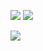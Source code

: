![](https://hit.yhype.me/github/profile?user_id=4990252)
![](https://komarev.com/ghpvc/?username=mconcas)

![](https://github-readme-stats.vercel.app/api?username=mconcas&&show_icons=true&theme=tokyonight)
<!--
**mconcas/mconcas** is a ✨ _special_ ✨ repository because its `README.md` (this file) appears on your GitHub profile.

Here are some ideas to get you started:

- 🔭 I’m currently working on ...
- 🌱 I’m currently learning ...
- 👯 I’m looking to collaborate on ...
- 🤔 I’m looking for help with ...
- 💬 Ask me about ...
- 📫 How to reach me: ...
- 😄 Pronouns: ...
- ⚡ Fun fact: ...
-->
